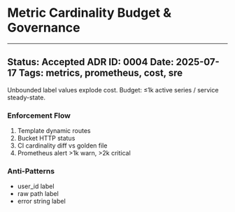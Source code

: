 # Metric Cardinality Budget & Governance

---
**Status:** Accepted
**ADR ID:** 0004
**Date:** 2025-07-17
**Tags:** metrics, prometheus, cost, sre
---
Unbounded label values explode cost. Budget: ≤1k active series / service steady-state.

### Enforcement Flow
1. Template dynamic routes
2. Bucket HTTP status
3. CI cardinality diff vs golden file
4. Prometheus alert >1k warn, >2k critical

### Anti-Patterns
- user_id label
- raw path label
- error string label
